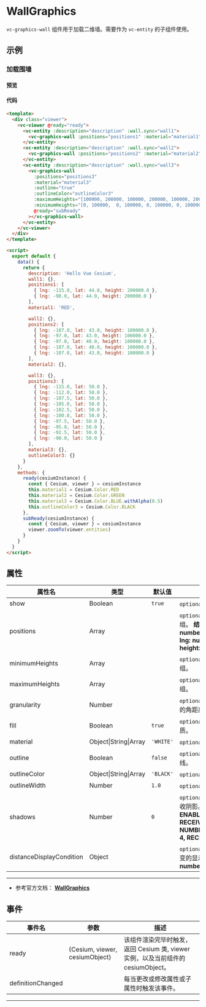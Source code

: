 # WallGraphics

`vc-graphics-wall` 组件用于加载二维墙。需要作为 `vc-entity` 的子组件使用。

## 示例

### 加载围墙

#### 预览

<doc-preview>
  <template>
    <div class="viewer">
      <vc-viewer @ready="ready">
        <vc-entity :description="description" :wall.sync="wall1">
          <vc-graphics-wall :positions="positions1" :material="material1" :minimumHeights="[100000.0, 100000.0]"></vc-graphics-wall>
        </vc-entity>
        <vc-entity :description="description" :wall.sync="wall2">
          <vc-graphics-wall :positions="positions2" :material="material2" :outline="true" heightPositions></vc-graphics-wall>
        </vc-entity>
        <vc-entity :description="description" :wall.sync="wall3">
          <vc-graphics-wall
            :positions="positions3"
            :material="material3"
            :outline="true"
            :outlineColor="outlineColor3"
            :maximumHeights="[100000, 200000, 100000, 200000, 100000, 200000, 100000, 200000, 100000, 200000]"
            :minimumHeights="[0, 100000,  0, 100000, 0, 100000, 0, 100000, 0, 100000]"
            @ready="subReady"
          ></vc-graphics-wall>
        </vc-entity>
      </vc-viewer>
    </div>
  </template>

  <script>
    export default {
      data() {
        return {
          description: 'Hello Vue Cesium',
          wall1: {},
          positions1: [
            { lng: -115.0, lat: 44.0, height: 200000.0 },
            { lng: -90.0, lat: 44.0, height: 200000.0 }
          ],
          material1: 'RED',

          wall2: {},
          positions2: [
            { lng: -107.0, lat: 43.0, height: 100000.0 },
            { lng: -97.0, lat: 43.0, height: 100000.0 },
            { lng: -97.0, lat: 40.0, height: 100000.0 },
            { lng: -107.0, lat: 40.0, height: 100000.0 },
            { lng: -107.0, lat: 43.0, height: 100000.0 }
          ],
          material2: {},

          wall3: {},
          positions3: [
            { lng: -115.0, lat: 50.0 },
            { lng: -112.0, lat: 50.0 },
            { lng: -107.5, lat: 50.0 },
            { lng: -105.0, lat: 50.0 },
            { lng: -102.5, lat: 50.0 },
            { lng: -100.0, lat: 50.0 },
            { lng: -97.5, lat: 50.0 },
            { lng: -95.0, lat: 50.0 },
            { lng: -92.5, lat: 50.0 },
            { lng: -90.0, lat: 50.0 }
          ],
          material3: {},
          outlineColor3: {}
        }
      },
      methods: {
        ready(cesiumInstance) {
          const { Cesium, viewer } = cesiumInstance
          this.material1 = Cesium.Color.RED
          this.material2 = Cesium.Color.GREEN
          this.material3 = Cesium.Color.BLUE.withAlpha(0.5)
          this.outlineColor3 = Cesium.Color.BLACK
        },
        subReady(cesiumInstance) {
          const { Cesium, viewer } = cesiumInstance
          viewer.zoomTo(viewer.entities)
        }
      }
    }
  </script>
</doc-preview>

#### 代码

```html
<template>
  <div class="viewer">
    <vc-viewer @ready="ready">
      <vc-entity :description="description" :wall.sync="wall1">
        <vc-graphics-wall :positions="positions1" :material="material1" :minimumHeights="[100000.0, 100000.0]"></vc-graphics-wall>
      </vc-entity>
      <vc-entity :description="description" :wall.sync="wall2">
        <vc-graphics-wall :positions="positions2" :material="material2" :outline="true" heightPositions></vc-graphics-wall>
      </vc-entity>
      <vc-entity :description="description" :wall.sync="wall3">
        <vc-graphics-wall
          :positions="positions3"
          :material="material3"
          :outline="true"
          :outlineColor="outlineColor3"
          :maximumHeights="[100000, 200000, 100000, 200000, 100000, 200000, 100000, 200000, 100000, 200000]"
          :minimumHeights="[0, 100000,  0, 100000, 0, 100000, 0, 100000, 0, 100000]"
          @ready="subReady"
        ></vc-graphics-wall>
      </vc-entity>
    </vc-viewer>
  </div>
</template>

<script>
  export default {
    data() {
      return {
        description: 'Hello Vue Cesium',
        wall1: {},
        positions1: [
          { lng: -115.0, lat: 44.0, height: 200000.0 },
          { lng: -90.0, lat: 44.0, height: 200000.0 }
        ],
        material1: 'RED',

        wall2: {},
        positions2: [
          { lng: -107.0, lat: 43.0, height: 100000.0 },
          { lng: -97.0, lat: 43.0, height: 100000.0 },
          { lng: -97.0, lat: 40.0, height: 100000.0 },
          { lng: -107.0, lat: 40.0, height: 100000.0 },
          { lng: -107.0, lat: 43.0, height: 100000.0 }
        ],
        material2: {},

        wall3: {},
        positions3: [
          { lng: -115.0, lat: 50.0 },
          { lng: -112.0, lat: 50.0 },
          { lng: -107.5, lat: 50.0 },
          { lng: -105.0, lat: 50.0 },
          { lng: -102.5, lat: 50.0 },
          { lng: -100.0, lat: 50.0 },
          { lng: -97.5, lat: 50.0 },
          { lng: -95.0, lat: 50.0 },
          { lng: -92.5, lat: 50.0 },
          { lng: -90.0, lat: 50.0 }
        ],
        material3: {},
        outlineColor3: {}
      }
    },
    methods: {
      ready(cesiumInstance) {
        const { Cesium, viewer } = cesiumInstance
        this.material1 = Cesium.Color.RED
        this.material2 = Cesium.Color.GREEN
        this.material3 = Cesium.Color.BLUE.withAlpha(0.5)
        this.outlineColor3 = Cesium.Color.BLACK
      },
      subReady(cesiumInstance) {
        const { Cesium, viewer } = cesiumInstance
        viewer.zoomTo(viewer.entities)
      }
    }
  }
</script>
```

## 属性

<!-- prettier-ignore -->
| 属性名 | 类型 | 默认值 | 描述 |
| ------------------------ | ------- | ----------- | -------------------------------------------------- |
| show | Boolean | `true` | `optional` 指定 wall 是否显示。 |
| positions | Array | | `optional` 指定 wall 顶部的位置数组。 **结构：[{ lng: number, lat: number, height: number },...,{ lng: number, lat: number, height: number }]** |
| minimumHeights | Array | | `optional` 指定 wall 底部的高度数组。 |
| maximumHeights | Array | | `optional` 指定 wall 顶部的高度数组。 |
| granularity | Number | | `optional` 指定每个纬度和经度之间的角距离。 |
| fill | Boolean | `true` | `optional` 指定 wall 是否填充材质。 |
| material | Object\|String\|Array | `'WHITE'` | `optional` 指定 wall 材质。 |
| outline | Boolean | `false` | `optional` 指定 wall 是否绘制轮廓线。 |
| outlineColor | Object\|String\|Array | `'BLACK'` | `optional` 指定 wall 轮廓线颜色。 |
| outlineWidth | Number | `1.0` | `optional` 指定 wall 轮廓线宽度。 |
| shadows | Number | `0` | `optional` 指定 wall 是否投射或接收阴影。 **DISABLED: 0, ENABLED: 1, CAST_ONLY: 2, RECEIVE_ONLY: 3, NUMBER_OF_SHADOW_MODES: 4, RECEIVE_ONLY: 3** |
| distanceDisplayCondition | Object | | `optional` 指定 wall 随相机距离改变的显示条件。 **结构：{ near: number, far: number }** |

---

- 参考官方文档： **[WallGraphics](https://cesium.com/docs/cesiumjs-ref-doc/WallGraphics.html)**

## 事件

| 事件名            | 参数                           | 描述                                                                             |
| ----------------- | ------------------------------ | -------------------------------------------------------------------------------- |
| ready             | {Cesium, viewer, cesiumObject} | 该组件渲染完毕时触发，返回 Cesium 类, viewer 实例，以及当前组件的 cesiumObject。 |
| definitionChanged |                                | 每当更改或修改属性或子属性时触发该事件。                                         |

---
